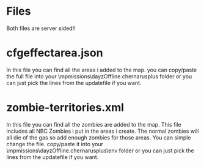 # Files 

Both files are server sided!! 




# cfgeffectarea.json

In this file you can find all the areas i added to the map. 
you can copy/paste the full file into your \mpmissions\dayzOffline.chernarusplus folder 
or you can just pick the lines from the updatefile if you want. 





# zombie-territories.xml

In this file you can find all the zombies are added to the map. This file includes
all NBC Zombies i put in the areas i create.
The normal zombies will all die of the gas so add enough zombies for those areas. 
You can simple change the file. copy/paste it into your \mpmissions\dayzOffline.chernarusplus\env folder
or you can just pick the lines from the updatefile if you want. 
